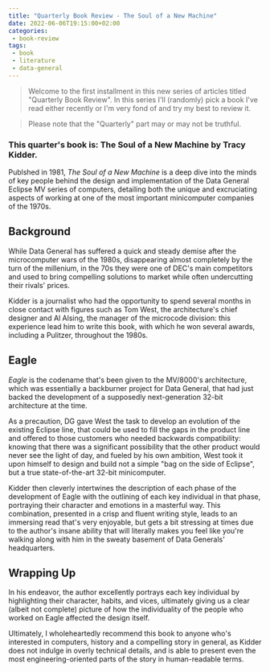 ```yaml
---
title: "Quarterly Book Review - The Soul of a New Machine"
date: 2022-06-06T19:15:00+02:00
categories:
 - book-review
tags:
 - book
 - literature
 - data-general
---
```


> Welcome to the first installment in this new series of articles titled
> "Quarterly Book Review". In this series I'll (randomly) pick a book I've read
> either recently or I'm very fond of and try my best to review it.

> Please note that the "Quarterly" part may or may not be truthful.

### This quarter's book is: **The Soul of a New Machine** by Tracy Kidder.

Publshed in 1981, *The Soul of a New Machine* is a deep dive into the minds of
key people behind the design and implementation of the Data General Eclipse MV
series of computers, detailing both the unique and excruciating aspects of
working at one of the most important minicomputer companies of the 1970s.

## Background

While Data General has suffered a quick and steady demise after the
microcomputer wars of the 1980s, disappearing almost completely by the turn of
the millenium, in the 70s they were one of DEC's main competitors and used to
bring compelling solutions to market while often undercutting their rivals'
prices.

Kidder is a journalist who had the opportunity to spend several months in
close contact with figures such as Tom West, the architecture's chief designer
and Al Alsing, the manager of the microcode division: this experience lead him
to write this book, with which he won several awards, including a Pulitzer,
throughout the 1980s.

## Eagle

*Eagle* is the codename that's been given to the MV/8000's architecture, which
was essentially a backburner project for Data General, that had just backed
the development of a supposedly next-generation 32-bit architecture at the
time.

As a precaution, DG gave West the task to develop an evolution
of the existing Eclipse line, that could be used to fill the gaps in the
product line and offered to those customers who needed backwards
compatibility: knowing that there was a significant possibility that the other
product would never see the light of day, and fueled by his own ambition, West
took it upon himself to design and build not a simple "bag on the side of
Eclipse", but a true state-of-the-art 32-bit minicomputer.

Kidder then cleverly intertwines the description of each phase of the
development of Eagle with the outlining of each key individual in that phase,
portraying their character and emotions in a masterful way. This combination,
presented in a crisp and fluent writing style, leads to an immersing read
that's very enjoyable, but gets a bit stressing at times due to the author's
insane ability that will literally makes you feel like you're walking along
with him in the sweaty basement of Data Generals' headquarters.

## Wrapping Up

In his endeavor, the author excellently portrays each key individual by
highlighting their character, habits, and vices, ultimately giving us a clear
(albeit not complete) picture of how the individuality of the people who
worked on Eagle affected the design itself.

Ultimately, I wholeheartedly recommend this book to anyone who's interested in
computers, history and a compelling story in general, as Kidder does not
indulge in overly technical details, and is able to present even the most
engineering-oriented parts of the story in human-readable terms.
